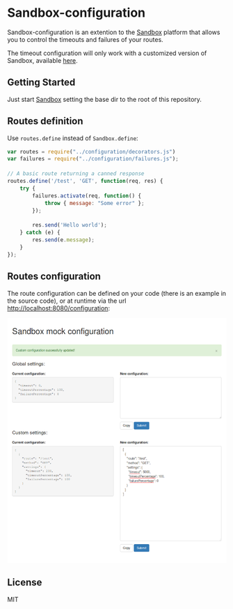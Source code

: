 # Sandbox-configuration

Sandbox-configuration is an extention to the [Sandbox](https://getsandbox.com) platform that allows you to control the timeouts and failures of your routes.

The timeout configuration will only work with a customized version of Sandbox, available [here](https://github.com/luisrpp/sandbox).

## Getting Started

Just start [Sandbox](https://getsandbox.com) setting the base dir to the root of this repository.

## Routes definition

Use `routes.define` instead of `Sandbox.define`:

```javascript
var routes = require("../configuration/decorators.js")
var failures = require("../configuration/failures.js");

// A basic route returning a canned response
routes.define('/test', 'GET', function(req, res) {
    try {
        failures.activate(req, function() {
            throw { message: "Some error" };
        });

        res.send('Hello world');
    } catch (e) {
        res.send(e.message);
    }
});
```

## Routes configuration

The route configuration can be defined on your code (there is an example in the source code), or at runtime via the url [http://localhost:8080/configuration](http://localhost:8080/configuration):

![Sandbox mock configuration screenshot](https://raw.githubusercontent.com/luisrpp/sandbox-configuration/master/images/configuration.png)

## License

MIT
